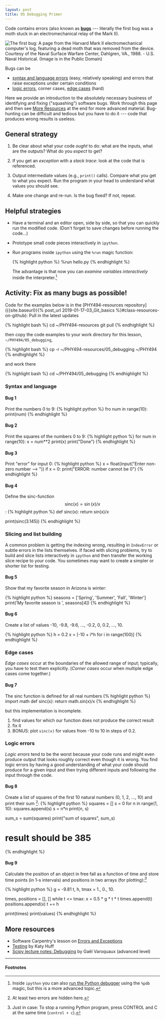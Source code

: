 ```yaml
---
layout: post
title: 05 Debugging Primer
---
```


Code contains errors (also known as
**[bugs](https://en.wikipedia.org/wiki/Software_bug)** --- literally
the first bug was a moth stuck in an electromechanical relay of the
Mark II).

![The first bug: A page from the Harvard Mark II electromechanical computer's log, featuring a dead moth that was removed from the device. Courtesy of the Naval Surface Warfare Center, Dahlgren, VA., 1988. - U.S. Naval Historical. (Image is in the Public Domain)](https://upload.wikimedia.org/wikipedia/commons/8/8a/H96566k.jpg)

Bugs can be

* [syntax and language errors](#syntax-and-language) (easy, relatively
  speaking) and errors that raise exceptions under certain conditions
* [logic errors](#logic-errors), corner cases, [edge cases](#edge-cases) (hard)

Here we provide an introduction to the absolutely necessary business
of identifying and fixing ("squashing") software bugs. Work through
this page and then see [More Resources](#more-resources) at the end
for more advanced material. Bug-hunting can be difficult and tedious
but you have to do it --- code that produces wrong results is useless.


## General strategy

1. Be clear about what your code *ought* to do: what are the inputs,
   what are the outputs? What do you *expect* to get?

2. If you get an *exception* with a *stack trace*: look at the code
   that is referenced.

3. Output intermediate values (e.g., `print()` calls). Compare what
   you get to what you expect. Run the program in your head to
   understand what values you should see.

4. Make one change and re-run. Is the bug fixed? If not, repeat.


## Helpful strategies

* Have a terminal and an editor open, side by side, so that you can
  quickly run the modified code. (Don't forget to save changes before
  running the code...)

* Prototype small code pieces interactively in `ipython`.

* Run programs inside `ipython` using the `%run` magic function:

  {% highlight python %}
  %run hello.py
  {% endhighlight %}

  The advantage is that now you can *examine variables interactively*
  inside the interpreter.[^1]

## Activity: Fix as many bugs as possible!

Code for the examples below is in the
[PHY494-resources repository]({{site.baseurl}}{% post_url
2019-01-17-03_Git_basics %}#class-resources-on-github): Pull in the
latest updates

{% highlight bash %}
cd ~/PHY494-resources
git pull
{% endhighlight %}

then copy the code examples to your work directory for this lesson,
`~/PHY494/05_debugging`,

{% highlight bash %}
cp -r ~/PHY494-resources/05_debugging ~/PHY494
{% endhighlight %}

and work there

{% highlight bash %}
cd ~/PHY494/05_debugging
{% endhighlight %}


### Syntax and language

#### Bug 1
Print the numbers 0 to 9:
{% highlight python %}
fro num in range(10):
    print(num)
{% endhighlight %}

#### Bug 2
Print the squares of the numbers 0 to 9:
{% highlight python %}
for num in range(10):
    x = num**2
     print(x)
print("Done") 
{% endhighlight %}

#### Bug 3
Print "error" for input 0:
{% highlight python %}
x = float(input("Enter non-zero number --> "))
if x = 0:
   print("ERROR: number cannot be 0") 
{% endhighlight %}

#### Bug 4
Define the sinc-function $$\mathrm{sinc}(x) = \sin(x)/x$$:
{% highlight python %}
def sinc(x):
   return sin(x)/x

print(sinc(3.145))
{% endhighlight %}

### Slicing and list building

A common problem is getting the indexing wrong, resulting in
`IndexError` or subtle errors in the lists themselves. If faced with
slicing problems, try to build and slice lists interactively in
`ipython` and then transfer the working slice recipe to your code. You
sometimes may want to create a simpler or shorter list for testing.

#### Bug 5
Show that my favorite season in Arizona is winter:

{% highlight python %}
seasons = ['Spring', 'Summer', 'Fall', 'Winter']
print('My favorite season is ', seasons[4])
{% endhighlight %}

#### Bug 6
Create a list of values -10, -9.8, -9.6, ..., -0.2, 0, 0.2, ..., 10.

{% highlight python %}
h = 0.2
x = [-10 + i*h for i in range(100)]
{% endhighlight %}


### Edge cases

*Edge cases* occur at the boundaries of the allowed range of input;
typically, you have to test them explicitly. (*Corner cases* occur
when multiple edge cases come together.)

#### Bug 7
The sinc function is defined for all real numbers
{% highlight python %}
import math
def sinc(x):
   return math.sin(x)/x
{% endhighlight %}

but this implementation is incomplete.

1. find values for which our function does not produce the correct
   result
2. fix it
3. BONUS: plot `sinc(x)` for values from -10 to 10 in steps of 0.2. 



### Logic errors

*Logic errors* tend to be the worst because your code runs and might
even produce output that looks roughly correct even though it is
wrong. You find logic errors by having a good understanding of what
your code should produce for a given input and then trying different
inputs and following the input through the code.

#### Bug 8
Create a list of squares of the first 10 natural numbers (0, 1,
2, ..., 10) and print their sum [^2]:
{% highlight python %}
squares = []
s = 0
for n in range(1, 10):
   squares.append(s)
   s = n*n
   print(n, s)

sum_s = sum(squares)
print("sum of squares", sum_s)

# result should be 385
{% endhighlight %}

#### Bug 9
Calculate the position of an object in free fall as a function of time
and store time points (in 1-s intervals) and positions in two arrays
(for plotting):[^3]

{% highlight python %}
g = -9.81
t, h, tmax = 1., 0., 10.

times, positions = [], []
while t <= tmax:
   x = 0.5 * g * t * t
   times.append(t)
   positions.append(x)
   t += h

print(times)
print(values)
{% endhighlight %}


## More resources

* Software Carpentry's lesson on
  [Errors and Exceptions](http://swcarpentry.github.io/python-novice-inflammation/07-errors/)
* [Testing](http://katyhuff.github.io/python-testing/) by Katy Huff
* [Scipy lecture notes: Debugging](http://www.scipy-lectures.org/advanced/debugging/)
  by Gaël Varoquaux (advanced level)


------------------------------------------------------------

#### Footnotes ####

[^1]:

    Inside `ipython` you can also
    [run the Python debugger](https://ipython.org/ipython-doc/3/interactive/tutorial.html#debugging)
    using the `%pdb` magic, but this is a more advanced topic.

[^2]:

    At least two errors are hidden here.

[^3]:

    Just in case: To stop a running Python program, press CONTROL and C at the same
    time (`control + c`).
